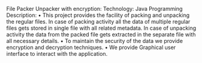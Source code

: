 File Packer Unpacker with encryption:
Technology: Java Programming
Description:
• This project provides the facility of packing and unpacking the regular files.
In case of packing activity all the data of multiple regular files gets stored in single file with all related metadata.
In case of unpacking activity the data from the packed file gets extracted in the separate file with all necessary details.
• To maintain the security of the data we provide encryption and decryption techniques.
• We provide Graphical user interface to interact with the application.
